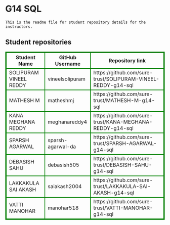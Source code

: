 # G14 SQL
    This is the readme file for student repository details for the instructors.
## Student repositories 
<table style="border : 2px solid green; width:100%;">
<tr >
<th style="border : 2px solid green;">Student Name</th>
<th style="border : 2px solid green;">GitHub Username</th>
<th style="border : 2px solid green;">Repository link</th>
</tr>
<tr style="border : 2px solid green;">
<td style="border : 2px solid green;">SOLIPURAM VINEEL REDDY</td> 

<td style="border : 2px solid green;">vineelsolipuram</td> 

<td style="border : 2px solid green;">https://github.com/sure-trust/SOLIPURAM-VINEEL-REDDY-g14-sql</td> 
</tr>

<tr style="border : 2px solid green;">
<td style="border : 2px solid green;">MATHESH M</td> 

<td style="border : 2px solid green;">matheshmj</td> 

<td style="border : 2px solid green;">https://github.com/sure-trust/MATHESH-M-g14-sql</td> 
</tr>

<tr style="border : 2px solid green;">
<td style="border : 2px solid green;">KANA MEGHANA REDDY</td> 

<td style="border : 2px solid green;">meghanareddy4</td> 

<td style="border : 2px solid green;">https://github.com/sure-trust/KANA-MEGHANA-REDDY-g14-sql</td> 
</tr>

<tr style="border : 2px solid green;">
<td style="border : 2px solid green;">SPARSH AGARWAL</td> 

<td style="border : 2px solid green;">sparsh-agarwal-da</td> 

<td style="border : 2px solid green;">https://github.com/sure-trust/SPARSH-AGARWAL-g14-sql</td> 
</tr>

<tr style="border : 2px solid green;">
<td style="border : 2px solid green;">DEBASISH SAHU</td> 

<td style="border : 2px solid green;">debasish505</td> 

<td style="border : 2px solid green;">https://github.com/sure-trust/DEBASISH-SAHU-g14-sql</td> 
</tr>

<tr style="border : 2px solid green;">
<td style="border : 2px solid green;">LAKKAKULA SAI AKASH</td> 

<td style="border : 2px solid green;">saiakash2004</td> 

<td style="border : 2px solid green;">https://github.com/sure-trust/LAKKAKULA-SAI-AKASH-g14-sql</td> 
</tr>

<tr style="border : 2px solid green;">
<td style="border : 2px solid green;">VATTI MANOHAR</td> 

<td style="border : 2px solid green;">manohar518</td> 

<td style="border : 2px solid green;">https://github.com/sure-trust/VATTI-MANOHAR-g14-sql</td> 
</tr>
